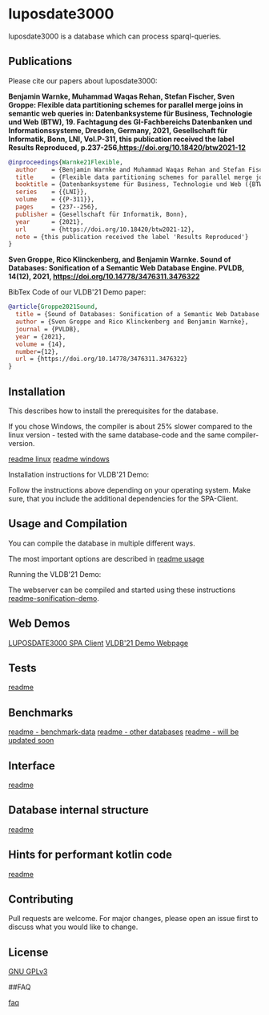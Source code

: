 # luposdate3000

luposdate3000 is a database which can process sparql-queries.

## Publications

Please cite our papers about luposdate3000:

**Benjamin Warnke, Muhammad Waqas Rehan, Stefan Fischer, Sven Groppe: Flexible data partitioning schemes for parallel merge joins in semantic web queries in: Datenbanksysteme für Business, Technologie und Web (BTW), 19. Fachtagung des GI-Fachbereichs Datenbanken und Informationssysteme, Dresden, Germany, 2021, Gesellschaft für Informatik, Bonn, LNI, Vol.P-311, this publication received the label Results Reproduced, p.237-256,https://doi.org/10.18420/btw2021-12**
```bibtex
@inproceedings{Warnke21Flexible,
  author    = {Benjamin Warnke and Muhammad Waqas Rehan and Stefan Fischer and Sven Groppe},
  title     = {Flexible data partitioning schemes for parallel merge joins in semantic web queries},
  booktitle = {Datenbanksysteme für Business, Technologie und Web ({BTW}), 19. Fachtagung des GI-Fachbereichs "Datenbanken und Informationssysteme", Dresden, Germany},
  series    = {{LNI}},
  volume    = {{P-311}},
  pages     = {237--256},
  publisher = {Gesellschaft für Informatik, Bonn},
  year      = {2021},
  url       = {https://doi.org/10.18420/btw2021-12},
  note = {this publication received the label 'Results Reproduced'}
}
```

**Sven Groppe, Rico Klinckenberg, and Benjamin Warnke. Sound of Databases: Sonification of a Semantic Web Database Engine. PVLDB, 14(12), 2021, https://doi.org/10.14778/3476311.3476322**

BibTex Code of our VLDB'21 Demo paper:
```bibtex
@article{Groppe2021Sound,
  title = {Sound of Databases: Sonification of a Semantic Web Database Engine},
  author = {Sven Groppe and Rico Klinckenberg and Benjamin Warnke},
  journal = {PVLDB},
  year = {2021},
  volume = {14},
  number={12},
  url = {https://doi.org/10.14778/3476311.3476322}
}
```

## Installation

This describes how to install the prerequisites for the database.

If you chose Windows, the compiler is about 25% slower compared to the linux version - tested with the same database-code and the same compiler-version.

[readme linux](documentation/installation/README-linux.md)
[readme windows](documentation/installation/README-windows.md)

Installation instructions for VLDB'21 Demo:

Follow the instructions above depending on your operating system.
Make sure, that you include the additional dependencies for the SPA-Client.

## Usage and Compilation

You can compile the database in multiple different ways.

The most important options are described in [readme usage](documentation/README-usage-compile.md)

Running the VLDB'21 Demo:

The webserver can be compiled and started using these instructions [readme-sonification-demo](documentation/README-usage-sonification-demo.md).

## Web Demos

[LUPOSDATE3000 SPA Client](https://www.ifis.uni-luebeck.de/~groppe/luposdate3000-js-client/)
[VLDB'21 Demo Webpage](https://www.ifis.uni-luebeck.de/~groppe/soundofdatabases/)

## Tests

[readme](documentation/README-tests.md)

## Benchmarks

[readme - benchmark-data](documentation/README-real-world-benchmark-data.md)
[readme - other databases](documentation/README-other-databases.md)
[readme - will be updated soon](documentation/README-benchmarks.md)

## Interface

[readme](documentation/README-interface.md)

## Database internal structure

[readme](documentation/README-database-internals.md)

## Hints for performant kotlin code

[readme](documentation/README-performant-kotlin.md)

## Contributing
Pull requests are welcome. For major changes, please open an issue first to discuss what you would like to change.

## License
[GNU GPLv3](https://choosealicense.com/licenses/gpl-3.0)


##FAQ

[faq](documentation/README-faq.md)
